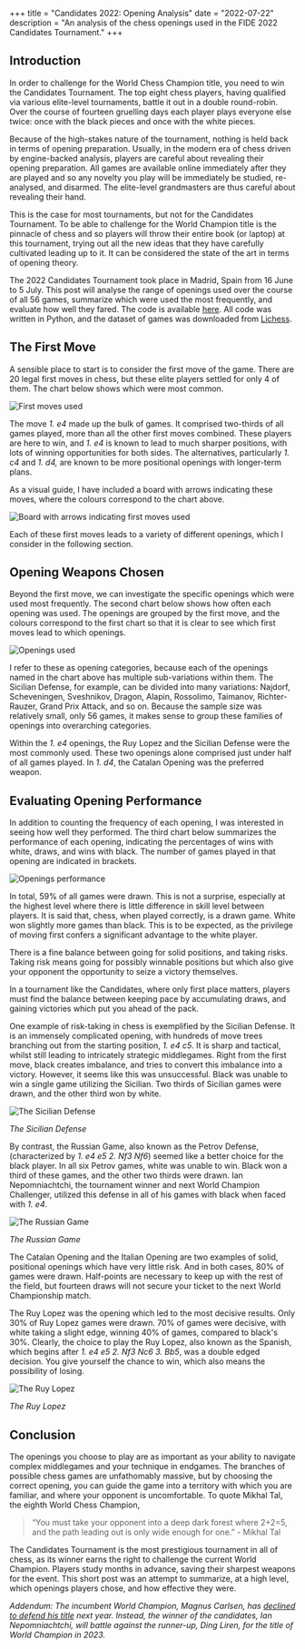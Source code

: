 +++
title = "Candidates 2022: Opening Analysis"
date = "2022-07-22"
description = "An analysis of the chess openings used in the FIDE 2022 Candidates Tournament."
+++

## Introduction

In order to challenge for the World Chess Champion title, you need to win the Candidates Tournament.
The top eight chess players, having qualified via various elite-level tournaments, battle it out in a double round-robin.
Over the course of fourteen gruelling days each player plays everyone else twice: once with the black pieces and once with the white pieces.

Because of the high-stakes nature of the tournament, nothing is held back in terms of opening preparation.
Usually, in the modern era of chess driven by engine-backed analysis, players are careful about revealing their opening preparation.
All games are available online immediately after they are played and so any novelty you play will be immediately be studied, re-analysed, and disarmed.
The elite-level grandmasters are thus careful about revealing their hand.

This is the case for most tournaments, but not for the Candidates Tournament.
To be able to challenge for the World Champion title is the pinnacle of chess and so players will throw their entire book (or laptop) at this tournament, trying out all the new ideas that they have carefully cultivated leading up to it.
It can be considered the state of the art in terms of opening theory.

The 2022 Candidates Tournament took place in Madrid, Spain from 16 June to 5 July.
This post will analyse the range of openings used over the course of all 56 games, summarize which were used the most frequently, and evaluate how well they fared.
The code is available [here](https://github.com/emilioziniades/candidates-2022-openings). All code was written in Python, and the dataset of games was downloaded from [Lichess](https://lichess.org).

## The First Move

A sensible place to start is to consider the first move of the game.
There are 20 legal first moves in chess, but these elite players settled for only 4 of them.
The chart below shows which were most common.

![First moves used](first_moves.png)

The move _1. e4_ made up the bulk of games.
It comprised two-thirds of all games played, more than all the other first moves combined.
These players are here to win, and _1. e4_ is known to lead to much sharper positions, with lots of winning opportunities for both sides.
The alternatives, particularly _1. c4_ and _1. d4,_ are known to be more positional openings with longer-term plans.

As a visual guide, I have included a board with arrows indicating these moves, where the colours correspond to the chart above.

![Board with arrows indicating first moves used](first_moves_annotated.png)

Each of these first moves leads to a variety of different openings, which I consider in the following section.

## Opening Weapons Chosen

Beyond the first move, we can investigate the specific openings which were used most frequently.
The second chart below shows how often each opening was used.
The openings are grouped by the first move, and the colours correspond to the first chart so that it is clear to see which first moves lead to which openings.

![Openings used](opening_categories.png)

I refer to these as opening categories, because each of the openings named in the chart above has multiple sub-variations within them.
The Sicilian Defense, for example, can be divided into many variations: Najdorf, Scheveningen, Sveshnikov, Dragon, Alapin, Rossolimo, Taimanov, Richter-Rauzer, Grand Prix Attack, and so on.
Because the sample size was relatively small, only 56 games, it makes sense to group these families of openings into overarching categories.

Within the _1. e4_ openings, the Ruy Lopez and the Sicilian Defense were the most commonly used.
These two openings alone comprised just under half of all games played.
In _1. d4_, the Catalan Opening was the preferred weapon.

## Evaluating Opening Performance

In addition to counting the frequency of each opening, I was interested in seeing how well they performed.
The third chart below summarizes the performance of each opening, indicating the percentages of wins with white, draws, and wins with black.
The number of games played in that opening are indicated in brackets.

![Openings performance](opening_performance.png)

In total, 59% of all games were drawn.
This is not a surprise, especially at the highest level where there is little difference in skill level between players.
It is said that, chess, when played correctly, is a drawn game.
White won slightly more games than black.
This is to be expected, as the privilege of moving first confers a significant advantage to the white player.

There is a fine balance between going for solid positions, and taking risks.
Taking risk means going for possibly winnable positions but which also give your opponent the opportunity to seize a victory themselves.

In a tournament like the Candidates, where only first place matters, players must find the balance between keeping pace by accumulating draws, and gaining victories which put you ahead of the pack.

One example of risk-taking in chess is exemplified by the Sicilian Defense.
It is an immensely complicated opening, with hundreds of move trees branching out from the starting position, _1. e4 c5_.
It is sharp and tactical, whilst still leading to intricately strategic middlegames.
Right from the first move, black creates imbalance, and tries to convert this imbalance into a victory.
However, it seems like this was unsuccessful.
Black was unable to win a single game utilizing the Sicilian. Two thirds of Sicilian games were drawn, and the other third won by white.

![The Sicilian Defense](sicilian.png)

_The Sicilian Defense_

By contrast, the Russian Game, also known as the Petrov Defense, (characterized by _1. e4 e5 2. Nf3 Nf6_) seemed like a better choice for the black player.
In all six Petrov games, white was unable to win. Black won a third of these games, and the other two thirds were drawn.
Ian Nepomniachtchi, the tournament winner and next World Champion Challenger, utilized this defense in all of his games with black when faced with _1. e4_.

![The Russian Game](petrov.png)

_The Russian Game_

The Catalan Opening and the Italian Opening are two examples of solid, positional openings which have very little risk.
And in both cases, 80% of games were drawn.
Half-points are necessary to keep up with the rest of the field, but fourteen draws will not secure your ticket to the next World Championship match.

The Ruy Lopez was the opening which led to the most decisive results.
Only 30% of Ruy Lopez games were drawn.
70% of games were decisive, with white taking a slight edge, winning 40% of games, compared to black's 30%.
Clearly, the choice to play the Ruy Lopez, also known as the Spanish, which begins after _1. e4 e5 2. Nf3 Nc6 3. Bb5_, was a double edged decision. You give yourself the chance to win, which also means the possibility of losing.

![The Ruy Lopez](ruylopez.png)

_The Ruy Lopez_

## Conclusion

The openings you choose to play are as important as your ability to navigate complex middlegames and your technique in endgames.
The branches of possible chess games are unfathomably massive, but by choosing the correct opening, you can guide the game into a territory with which you are familiar, and where your opponent is uncomfortable.
To quote Mikhal Tal, the eighth World Chess Champion,

> “You must take your opponent into a deep dark forest where 2+2=5, and the path leading out is only wide enough for one.” - Mikhal Tal

The Candidates Tournament is the most prestigious tournament in all of chess, as its winner earns the right to challenge the current World Champion.
Players study months in advance, saving their sharpest weapons for the event.
This short post was an attempt to summarize, at a high level, which openings players chose, and how effective they were.

_Addendum: The incumbent World Champion, Magnus Carlsen, has [declined to defend his title](https://chess24.com/en/read/news/magnus-carlsen-to-give-up-world-championship-title) next year.
Instead, the winner of the candidates, Ian Nepomniachtchi, will battle against the runner-up, Ding Liren, for the title of World Champion in 2023._
